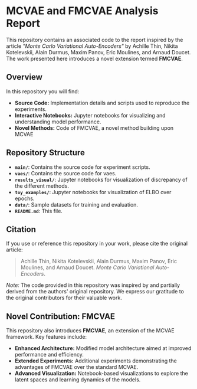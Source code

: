 # MCVAE and FMCVAE Analysis Report

This repository contains an associated code to the report inspired by the article *"Monte Carlo Variational Auto-Encoders"* by Achille Thin, Nikita Kotelevskii, Alain Durmus, Maxim Panov, Eric Moulines, and Arnaud Doucet. The work presented here introduces a novel extension termed **FMCVAE**.

## Overview

In this repository you will find:

- **Source Code:** Implementation details and scripts used to reproduce the experiments.
- **Interactive Notebooks:** Jupyter notebooks for visualizing and understanding model performance.
- **Novel Methods:** Code of FMCVAE, a novel method building upon MCVAE

## Repository Structure

- **`main/`**: Contains the source code for experiment scripts.
- **`vaes/`**: Contains the source code for vaes.
- **`results_visual/`**: Jupyter notebooks for visualization of discrepancy of the different methods.
- **`toy_examples/`**: Jupyter notebooks for visualization of ELBO over epochs.
- **`data/`**: Sample datasets for training and evaluation.
- **`README.md`**: This file.

## Citation

If you use or reference this repository in your work, please cite the original article:

> Achille Thin, Nikita Kotelevskii, Alain Durmus, Maxim Panov, Eric Moulines, and Arnaud Doucet. *Monte Carlo Variational Auto-Encoders*.

*Note:* The code provided in this repository was inspired by and partially derived from the authors' original repository. We express our gratitude to the original contributors for their valuable work.

## Novel Contribution: FMCVAE

This repository also introduces **FMCVAE**, an extension of the MCVAE framework. Key features include:

- **Enhanced Architecture:** Modified model architecture aimed at improved performance and efficiency.
- **Extended Experiments:** Additional experiments demonstrating the advantages of FMCVAE over the standard MCVAE.
- **Advanced Visualization:** Notebook-based visualizations to explore the latent spaces and learning dynamics of the models.

